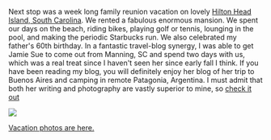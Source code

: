 Next stop was a week long family reunion vacation on lovely [Hilton Head Island, South Carolina](http://maps.google.com/maps?f=q&hl=en&geocode=&q=Hilton+Head+Island,+SC&ie=UTF8&z=12&iwloc=addr). We rented a fabulous enormous mansion. We spent our days on the beach, riding bikes, playing golf or tennis, lounging in the pool, and making the periodic Starbucks run. We also celebrated my father's 60th birthday. In a fantastic travel-blog synergy, I was able to get Jamie Sue to come out from Manning, SC and spend two days with us, which was a real treat since I haven't seen her since early fall I think. If you have been reading my blog, you will definitely enjoy her blog of her trip to Buenos Aires and camping in remote Patagonia, Argentina. I must admit that both her writing and photography are vastly superior to mine, so [check it out](http://jamiesue.typepad.com/)

![](/photos/hilton_head_2008/043_hilton_head_tennis.jpg)

[Vacation photos are here.](/app/photos?gallery=hilton_head_2008)